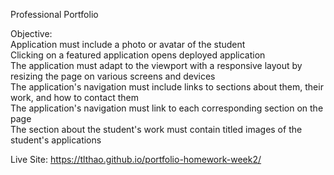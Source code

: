 Professional Portfolio

Objective:<br>
Application must include a photo or avatar of the student<br>
Clicking on a featured application opens deployed application<br> 
The application must adapt to the viewport with a responsive layout by resizing the page on various screens and devices<br>
The application's navigation must include links to sections about them, their work, and how to contact them<br>
The application's navigation must link to each corresponding section on the page<br>
The section about the student's work must contain titled images of the student's applications<br>

Live Site: https://tlthao.github.io/portfolio-homework-week2/

